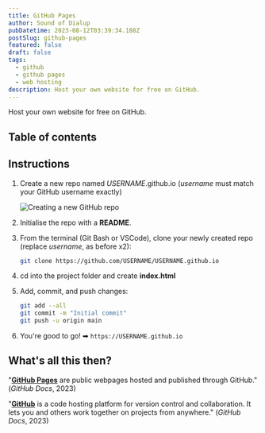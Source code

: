 ```yaml
---
title: GitHub Pages
author: Sound of Dialup
pubDatetime: 2023-08-12T03:39:34.188Z
postSlug: github-pages
featured: false
draft: false
tags:
  - github
  - github pages
  - web hosting
description: Host your own website for free on GitHub.
---
```


Host your own website for free on GitHub.

## Table of contents

## Instructions

1. Create a new repo named _USERNAME_.github.io (_username_ must match your GitHub username exactly)

   ![Creating a new GitHub repo](/assets/github-pages-create-repo.webp "Creating a new GitHub repo")

2. Initialise the repo with a **README**.

3. From the terminal (Git Bash or VSCode), clone your newly created repo (replace _username_, as before x2):

   ```bash
   git clone https://github.com/USERNAME/USERNAME.github.io
   ```

4. cd into the project folder and create **index.html**
5. Add, commit, and push changes:

   ```bash
   git add --all
   git commit -m "Initial commit"
   git push -u origin main
   ```

6. You're good to go! ➡ `https://USERNAME.github.io`

## What's all this then?

"**[GitHub Pages](https://docs.github.com/en/pages/quickstart)** are public webpages hosted and published through GitHub." (_GitHub Docs_, 2023)

"**[GitHub](https://docs.github.com/en/get-started/quickstart/hello-world)** is a code hosting platform for version control and collaboration. It lets you and others work together on projects from anywhere." (_GitHub Docs_, 2023)
